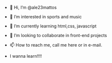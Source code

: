 - 👋 Hi, I’m @ale23mattos
- 👀 I’m interested in sports and music
- 🌱 I’m currently learning html,css, javascript
- 💞️ I’m looking to collaborate in front-end projects
- 📫 How to reach me, call me here or in e-mail.

- I wanna learn!!!!
